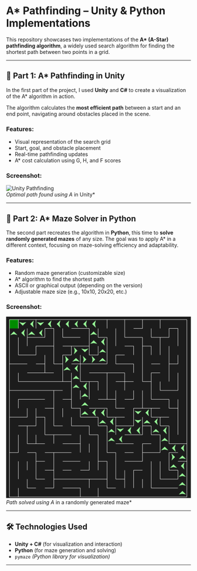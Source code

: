 # A* Pathfinding – Unity & Python Implementations

This repository showcases two implementations of the **A\* (A-Star) pathfinding algorithm**, a widely used search algorithm for finding the shortest path between two points in a grid.

---

## 🔹 Part 1: A* Pathfinding in Unity

In the first part of the project, I used **Unity** and **C#** to create a visualization of the A* algorithm in action.

The algorithm calculates the **most efficient path** between a start and an end point, navigating around obstacles placed in the scene.

### Features:
- Visual representation of the search grid
- Start, goal, and obstacle placement
- Real-time pathfinding updates
- A* cost calculation using G, H, and F scores

### Screenshot:

![Unity Pathfinding](images/unity_astar.png)  
*Optimal path found using A* in Unity*

---

## 🔹 Part 2: A* Maze Solver in Python

The second part recreates the algorithm in **Python**, this time to **solve randomly generated mazes** of any size. The goal was to apply A* in a different context, focusing on maze-solving efficiency and adaptability.

### Features:
- Random maze generation (customizable size)
- A* algorithm to find the shortest path
- ASCII or graphical output (depending on the version)
- Adjustable maze size (e.g., 10x10, 20x20, etc.)

### Screenshot:

![Python Maze Solver](Images/PythonAStar.png)  
*Path solved using A* in a randomly generated maze*

---

## 🛠️ Technologies Used

- **Unity + C#** (for visualization and interaction)
- **Python** (for maze generation and solving)
- `pymaze` *(Python library for visualization)*

---
